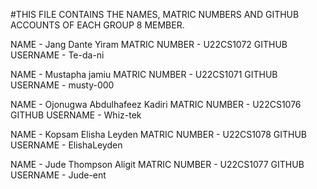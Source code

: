 #THIS FILE CONTAINS THE NAMES, MATRIC NUMBERS AND GITHUB ACCOUNTS OF EACH GROUP 8 MEMBER.

NAME - Jang Dante Yiram
MATRIC NUMBER - U22CS1072
GITHUB USERNAME - Te-da-ni


NAME - Mustapha jamiu
MATRIC NUMBER - U22CS1071
GITHUB USERNAME - musty-000


NAME - Ojonugwa Abdulhafeez Kadiri
MATRIC NUMBER - U22CS1076
GITHUB USERNAME - Whiz-tek


NAME - Kopsam Elisha Leyden
MATRIC NUMBER - U22CS1078
GITHUB USERNAME - ElishaLeyden


NAME - Jude Thompson Aligit
MATRIC NUMBER - U22CS1077
GITHUB USERNAME - Jude-ent
